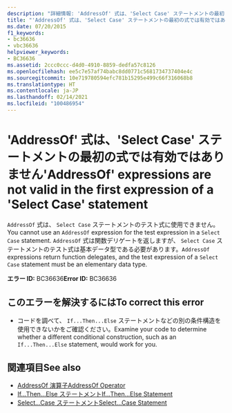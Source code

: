 ```yaml
---
description: "詳細情報: 'AddressOf' 式は、'Select Case' ステートメントの最初の式では有効ではありません"
title: "'AddressOf' 式は、'Select Case' ステートメントの最初の式では有効ではありません"
ms.date: 07/20/2015
f1_keywords:
- bc36636
- vbc36636
helpviewer_keywords:
- BC36636
ms.assetid: 2ccc0ccc-d4d0-4910-8859-dedfa57c8126
ms.openlocfilehash: ee5c7e57af74babc8dd0771c5681734737404e4c
ms.sourcegitcommit: 10e719780594efc781b15295e499c66f316068b8
ms.translationtype: HT
ms.contentlocale: ja-JP
ms.lasthandoff: 02/14/2021
ms.locfileid: "100486954"
---
```

# <a name="addressof-expressions-are-not-valid-in-the-first-expression-of-a-select-case-statement"></a><span data-ttu-id="e4425-103">'AddressOf' 式は、'Select Case' ステートメントの最初の式では有効ではありません</span><span class="sxs-lookup"><span data-stu-id="e4425-103">'AddressOf' expressions are not valid in the first expression of a 'Select Case' statement</span></span>

<span data-ttu-id="e4425-104">`AddressOf` 式は、 `Select Case` ステートメントのテスト式に使用できません。</span><span class="sxs-lookup"><span data-stu-id="e4425-104">You cannot use an `AddressOf` expression for the test expression in a `Select Case` statement.</span></span> <span data-ttu-id="e4425-105">`AddressOf` 式は関数デリゲートを返しますが、 `Select Case` ステートメントのテスト式は基本データ型である必要があります。</span><span class="sxs-lookup"><span data-stu-id="e4425-105">`AddressOf` expressions return function delegates, and the test expression of a `Select Case` statement must be an elementary data type.</span></span>  
  
 <span data-ttu-id="e4425-106">**エラー ID:** BC36636</span><span class="sxs-lookup"><span data-stu-id="e4425-106">**Error ID:** BC36636</span></span>  
  
## <a name="to-correct-this-error"></a><span data-ttu-id="e4425-107">このエラーを解決するには</span><span class="sxs-lookup"><span data-stu-id="e4425-107">To correct this error</span></span>  
  
- <span data-ttu-id="e4425-108">コードを調べて、 `If...Then...Else` ステートメントなどの別の条件構造を使用できないかをご確認ください。</span><span class="sxs-lookup"><span data-stu-id="e4425-108">Examine your code to determine whether a different conditional construction, such as an `If...Then...Else` statement, would work for you.</span></span>  
  
## <a name="see-also"></a><span data-ttu-id="e4425-109">関連項目</span><span class="sxs-lookup"><span data-stu-id="e4425-109">See also</span></span>

- [<span data-ttu-id="e4425-110">AddressOf 演算子</span><span class="sxs-lookup"><span data-stu-id="e4425-110">AddressOf Operator</span></span>](../language-reference/operators/addressof-operator.md)
- [<span data-ttu-id="e4425-111">If...Then...Else ステートメント</span><span class="sxs-lookup"><span data-stu-id="e4425-111">If...Then...Else Statement</span></span>](../language-reference/statements/if-then-else-statement.md)
- [<span data-ttu-id="e4425-112">Select...Case ステートメント</span><span class="sxs-lookup"><span data-stu-id="e4425-112">Select...Case Statement</span></span>](../language-reference/statements/select-case-statement.md)
